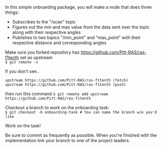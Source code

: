 In this simple onboarding package, you will make a node that does three things:
* Subscribes to the "/scan" topic
* Figures out the min and max value from the data sent over the topic along with their respective angles
* Publishes to two topics "/min_point" and "max_point" with their respective distance and corresponding angles

Make sure you forked repository has https://github.com/Pitt-RAS/ras-f1tenth set as upstream <br>
```$ git remote -v```

If you don't see..
```
upstream https://github.com/Pitt-RAS/ras-f1tenth (fetch)
upstream https://github.com/Pitt-RAS/ras-f1tenth (push)
```
then run this command
```$ git remote add upstream https://github.com/Pitt-RAS/ras-f1tenth```

Checkout a branch to work on the onboarding task:<br>
```$ git checkout -b onboarding-task # You can name the branch w/e you'd like```

Work on the task!

Be sure to commit as frequently as possible. When you're finished with the implementation
link your branch to one of the project leaders.
